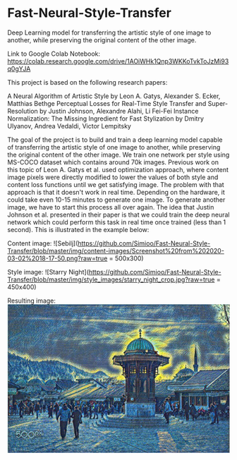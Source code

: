 # Fast-Neural-Style-Transfer
Deep Learning model for transferring the artistic style of one image to another, while preserving the original content of the other image. 

Link to Google Colab Notebook: https://colab.research.google.com/drive/1AOiWHk1Qnp3WKKoTvkToJzMi93q0gYJA


This project is based on the following research papers:

A Neural Algorithm of Artistic Style by Leon A. Gatys, Alexander S. Ecker, Matthias Bethge
Perceptual Losses for Real-Time Style Transfer and Super-Resolution by Justin Johnson, Alexandre Alahi, Li Fei-Fei
Instance Normalization: The Missing Ingredient for Fast Stylization by Dmitry Ulyanov, Andrea Vedaldi, Victor Lempitsky

The goal of the project is to build and train a deep learning model capable of transferring the artistic style of one image to another, while preserving the original content of the other image.
We train one network per style using MS-COCO dataset which contains around 70k images. Previous work on this topic of Leon A. Gatys et al. used optimization approach, where content image pixels
were directly modified to lower the values of both style and content loss functions until we get satisfying image. The problem with that approach is that it doesn't work in real time. Depending
on the hardware, it could take even 10-15 minutes to generate one image. To generate another image, we have to start this process all over again. The idea that Justin Johnson et al. presented
in their paper is that we could train the deep neural network which could perform this task in real time once trained (less than 1 second).  This is illustrated in the example below:

Content image:
![Sebilj](https://github.com/Simioo/Fast-Neural-Style-Transfer/blob/master/img/content-images/Screenshot%20from%202020-03-02%2018-17-50.png?raw=true = 500x300)

Style image:
![Starry Night](https://github.com/Simioo/Fast-Neural-Style-Transfer/blob/master/img/style_images/starry_night_crop.jpg?raw=true = 450x400)

Resulting image:
![Starry Sebilj](https://github.com/Simioo/Fast-Neural-Style-Transfer/blob/master/img/result-images/starry_sebilj.jpg?raw=true)
